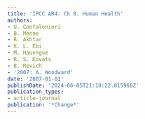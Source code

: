 ```yaml
---
title: 'IPCC AR4: Ch 8. Human Health'
authors:
- U. Confalonieri
- B. Menne
- R. Akhtar
- K. L. Ebi
- M. Hauengue
- R. S. Kovats
- B. Revich
- '2007: A. Woodward'
date: '2007-01-01'
publishDate: '2024-06-05T21:10:22.015960Z'
publication_types:
- article-journal
publication: '*Change*'
---
```

